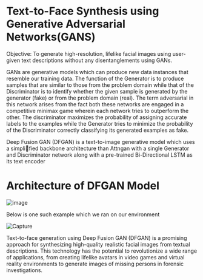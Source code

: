 # Text-to-Face Synthesis using Generative Adversarial Networks(GANS)
Objective: To generate high-resolution, lifelike facial images using user-given text descriptions
without any disentanglements using GANs.

GANs are generative models which can produce new data instances that resemble
our training data. The function of the Generator is to produce samples that are similar to
those from the problem domain while that of the Discriminator is to identify whether the
given sample is generated by the generator (fake) or from the problem domain (real).
The term adversarial in this network arises from the fact both these networks are engaged
in a competitive minimax game wherein each network tries to outperform the other.
The discriminator maximizes the probability of assigning accurate labels to the examples while
the Generator tries to minimize the probability of the Discriminator correctly classifying its
generated examples as fake.


Deep Fusion GAN (DFGAN) is a text-to-image generative model which uses a simplified backbone architecture than Attngan with a single Generator and Discriminator network
along with a pre-trained Bi-Directional LSTM as its text encoder


# Architecture of DFGAN Model
![image](https://github.com/imnrb/Text-to-Face-Synthesis-using-Generative-Adversarial-Networks-GANS-/assets/70696174/ea884e38-ed86-4d14-b514-2851ed505771)


Below is one such example which we ran on our environment

![Capture](https://github.com/imnrb/Text-to-Face-Synthesis-using-Generative-Adversarial-Networks-GANS-/assets/67147637/bd555064-2c33-4f8d-bc90-84bb158bcb55)


Text-to-face generation using Deep Fusion GAN (DFGAN) is a promising approach for
synthesizing high-quality realistic facial images from textual descriptions. This technology
has the potential to revolutionize a wide range of applications, from creating lifelike avatars
in video games and virtual reality environments to generate images of missing persons in
forensic investigations.
